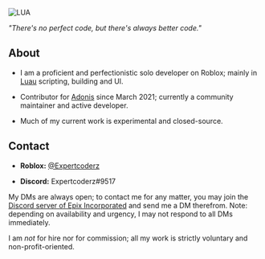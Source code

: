![LUA](https://img.shields.io/badge/Luau-2C2D72?style=for-the-badge&logo=lua&logoColor=white)

*"There's no perfect code, but there's always better code."*

## About

* I am a proficient and perfectionistic solo developer on Roblox; mainly in [Luau](https://luau-lang.org/) scripting, building and UI.

* Contributor for [Adonis](https://github.com/Epix-Incorporated/Adonis) since March 2021; currently a community maintainer and active developer.

* Much of my current work is experimental and closed-source.

## Contact

* **Roblox:** [@Expertcoderz](https://www.roblox.com/users/644946329/profile)

* **Discord:** Expertcoderz#9517

My DMs are always open; to contact me for any matter, you may join the [Discord server of Epix Incorporated](https://discord.gg/H5RvTP3) and send me a DM therefrom. Note: depending on availability and urgency, I may not respond to all DMs immediately.

I am *not* for hire nor for commission; all my work is strictly voluntary and non-profit-oriented.
